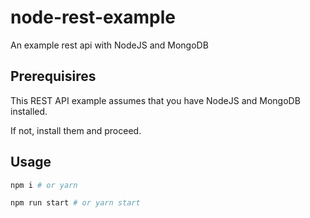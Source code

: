 # node-rest-example

An example rest api with NodeJS and MongoDB

## Prerequisires

This REST API example assumes that you have NodeJS and MongoDB installed.

If not, install them and proceed.

## Usage

```sh
npm i # or yarn

npm run start # or yarn start
```
